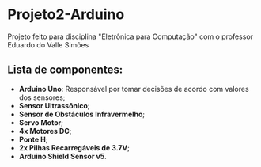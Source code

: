 # Projeto2-Arduino
Projeto feito para disciplina "Eletrônica para Computação" com o professor Eduardo do Valle Simões

## Lista de componentes:
* **Arduino Uno**: Responsável por tomar decisões de acordo com valores dos sensores;
* **Sensor Ultrassônico**;
* **Sensor de Obstáculos Infravermelho**;
* **Servo Motor**;
* **4x Motores DC**;
* **Ponte H**;
* **2x Pilhas Recarregáveis de 3.7V**;
* **Arduino Shield Sensor v5**.
